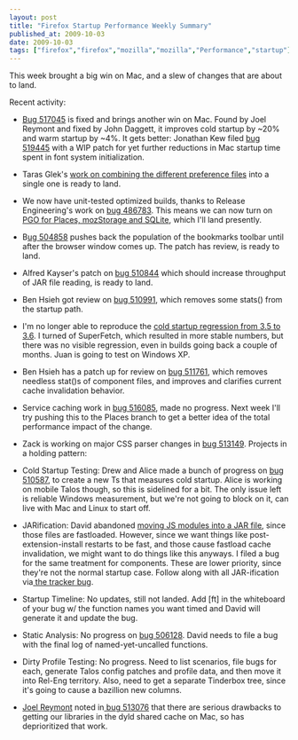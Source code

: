 ```yaml
---
layout: post
title: "Firefox Startup Performance Weekly Summary"
published_at: 2009-10-03
date: 2009-10-03
tags: ["firefox","firefox","mozilla","mozilla","Performance","startup"]
---
```


This week brought a big win on Mac, and a slew of changes that are about to land.

Recent activity:

*   [Bug 517045](https://bugzilla.mozilla.org/show_bug.cgi?id=517045) is fixed and brings another win on Mac. Found by Joel Reymont and fixed by John Daggett, it improves cold startup by ~20% and warm startup by ~4%. It gets better: Jonathan Kew filed [bug 519445](https://bugzilla.mozilla.org/show_bug.cgi?id=519445) with a WIP patch for yet further reductions in Mac startup time spent in font system initialization.
*   Taras Glek's [work on combining the     different preference files](https://bugzilla.mozilla.org/show_bug.cgi?id=507288) into a single one is ready to land.
*   We now have unit-tested optimized builds, thanks to Release Engineering's work on [bug 486783](https://bugzilla.mozilla.org/show_bug.cgi?id=486783). This means we can now turn on [PGO for Places, mozStorage and SQLite](https://bugzilla.mozilla.org/show_bug.cgi?id=419893), which I'll land presently.
*   B[ug    504858](https://bugzilla.mozilla.org/show_bug.cgi?id=504858) pushes back the population of the bookmarks toolbar until after   the  browser window comes up. The patch has review, is ready to land.
*   Alfred Kayser's patch on [bug    510844](https://bugzilla.mozilla.org/show_bug.cgi?id=510844) which should increase throughput of JAR file reading, is   ready to land.
*   Ben Hsieh got review on [bug 510991](https://bugzilla.mozilla.org/show_bug.cgi?id=510991), which removes some stats() from the startup path.
*   I'm no longer able to reproduce the [cold startup regression from 3.5 to 3.6](https://bugzilla.mozilla.org/show_bug.cgi?id=517741). I turned of SuperFetch, which resulted in more stable numbers, but there was no visible regression, even in builds going back a couple of months. Juan is going to test on Windows XP.
*   Ben Hsieh has a patch up for review on [bug   511761](https://bugzilla.mozilla.org/show_bug.cgi?id=511761), which removes needless stat()s of component files, and improves and clarifies current cache invalidation behavior.
*   Service caching work in [bug   516085](https://bugzilla.mozilla.org/show_bug.cgi?id=516085), made no progress. Next week I'll try pushing this  to the Places branch to get a better idea of the total performance  impact of the change.
*   Zack is working on major CSS parser changes in [bug    513149](https://bugzilla.mozilla.org/show_bug.cgi?id=513149).
Projects in a holding pattern:

*   Cold Startup Testing: Drew and Alice made a bunch of progress on [bug    510587](https://bugzilla.mozilla.org/show_bug.cgi?id=510587),  to create a new Ts that measures cold startup. Alice is    working on mobile Talos though, so this is sidelined for a bit. The only    issue left is reliable Windows measurement, but we're not going to    block on it, can live with Mac and Linux to start off.
*   JARification: David abandoned [moving JS     modules into a JAR file](https://bugzilla.mozilla.org/show_bug.cgi?id=509755), since those files are fastloaded.    However, since we want things like post-extension-install restarts to be    fast, and those cause fastload cache invalidation, we might want to  do   things like this anyways. I filed a bug for the same treatment for    components. These are lower priority, since they're not the normal    startup case. Follow along with all JAR-ification via[ the    tracker  bug](https://bugzilla.mozilla.org/show_bug.cgi?id=513027).
*   Startup Timeline: No updates, still not landed. Add [ft] in the   whiteboard of your bug w/ the function names you want timed and David   will generate it and update the bug.
*   Static Analysis: No progress on [bug   506128](https://bugzilla.mozilla.org/show_bug.cgi?id=506128).  David needs to file a bug with the final log of   named-yet-uncalled  functions.
*   Dirty Profile Testing: No progress. Need to list scenarios, file   bugs  for each, generate Talos config patches and profile data, and then   move  it into Rel-Eng territory. Also, need to get a separate  Tinderbox  tree,  since it's going to cause a bazillion new columns.
*   [Joel   Reymont](http://wagerlabs.com/) noted in[ bug   513076](https://bugzilla.mozilla.org/show_bug.cgi?id=513076) that there are serious drawbacks to getting our libraries in   the dyld  shared cache on Mac, so has deprioritized that work.